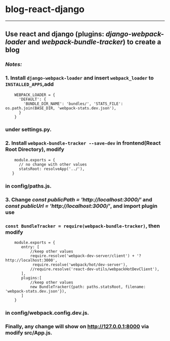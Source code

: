 # blog-react-django
--------------------
## Use react and django (plugins: *django-webpack-loader* and *webpack-bundle-tracker*) to create a blog
### *Notes:*
### 1. Install `django-webpack-loader` and insert `webpack_loader` to `INSTALLED_APPS`,add 
        
        WEBPACK_LOADER = {
          'DEFAULT': {
            'BUNDLE_DIR_NAME': 'bundles/', 'STATS_FILE': os.path.join(BASE_DIR, 'webpack-stats.dev.json'),
          }
        }
###     under settings.py.

### 2. Install `webpack-bundle-tracker --save-dev` in frontend(React Root Directory), modify
        module.exports = {
          // no change with other values
          statsRoot: resolveApp('../'),
       }
###     in config/paths.js.
### 3. Change *const publicPath = 'http://localhost:3000/'* and  *const publicUrl = 'http://localhost:3000/'*, and import plugin use
###     `const BundleTracker = require(webpack-bundle-tracker)`, then modify 
        module.exports = {
           entry: [
               //keep other values
               require.resolve('webpack-dev-server/client') + '?http://localhost:3000',
                require.resolve('webpack/hot/dev-server'),
               //require.resolve('react-dev-utils/webpackHotDevClient'),
           ],
           plugins:[
               //keep other values
               new BundleTracker({path: paths.statsRoot, filename: 'webpack-stats.dev.json'}),
           ]
        }
###     in config/webpack.config.dev.js.
### Finally, any change will show on http://127.0.0.1:8000 via modify src/App.js.

